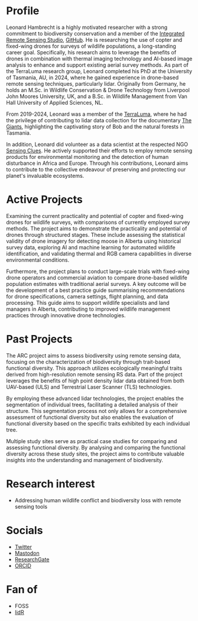 # Profile
Leonard Hambrecht is a highly motivated researcher with a strong commitment to biodiversity conservation and a member of the [Integrated Remote Sensing Studio](https://irsslab.forestry.ubc.ca/), [GitHub](https://github.com/IRSS-UBC).
He is researching the use of copter and fixed-wing drones for surveys of wildlife populations, a long-standing career goal. Specifically, his research aims to leverage the benefits of drones in combination with thermal imaging technology and AI-based image analysis to enhance and support existing aerial survey methods. As part of the TerraLuma research group, Leonard completed his PhD at the University of Tasmania, AU, in 2024, where he gained experience in drone-based remote sensing techniques, particularly lidar. Originally from Germany, he holds an M.Sc. in Wildlife Conservation & Drone Technology from Liverpool John Moores University, UK, and a B.Sc. in Wildlife Management from Van Hall University of Applied Sciences, NL.

From 2019-2024, Leonard was a member of the [TerraLuma](https://terraluma.net/), where he had the privilege of contributing to lidar data collection for the documentary [The Giants](https://www.thegiantsfilm.com/), highlighting the captivating story of Bob and the natural forests in Tasmania. 

In addition, Leonard did volunteer as a data scientist at the respected NGO [Sensing Clues](https://sensingclues.org/).
He actively supported their efforts to employ remote sensing products for environmental monitoring and the detection of human disturbance in Africa and Europe.
Through his contributions, Leonard aims to contribute to the collective endeavour of preserving and protecting our planet's invaluable ecosystems. 

# Active Projects
Examining the current practicality and potential of copter and fixed-wing drones for wildlife surveys, with comparisons of currently employed survey methods.
The project aims to demonstrate the practicality and potential of drones through structured stages. These include assessing the statistical validity of drone imagery for detecting moose in Alberta using historical survey data, exploring AI and machine learning for automated wildlife identification, and validating thermal and RGB camera capabilities in diverse environmental conditions.

Furthermore, the project plans to conduct large-scale trials with fixed-wing drone operators and commercial aviation to compare drone-based wildlife population estimates with traditional aerial surveys. A key outcome will be the development of a best practice guide summarising recommendations for drone specifications, camera settings, flight planning, and data processing. This guide aims to support wildlife specialists and land managers in Alberta, contributing to improved wildlife management practices through innovative drone technologies.


# Past Projects
The ARC project aims to assess biodiversity using remote sensing data, focusing on the characterization of biodiversity through trait-based functional diversity.
This approach utilizes ecologically meaningful traits derived from high-resolution remote sensing RS data.
Part of the project leverages the benefits of high point density lidar data obtained from both UAV-based (ULS) and Terrestrial Laser Scanner (TLS) technologies. 

By employing these advanced lidar technologies, the project enables the segmentation of individual trees, facilitating a detailed analysis of their structure.
This segmentation process not only allows for a comprehensive assessment of functional diversity but also enables the evaluation of functional diversity based on the specific traits exhibited by each individual tree. 

Multiple study sites serve as practical case studies for comparing and assessing functional diversity.
By analysing and comparing the functional diversity across these study sites, the project aims to contribute valuable insights into the understanding and management of biodiversity.

# Research interest
- Addressing human wildlife conflict and biodiversity loss with remote sensing tools

# Socials
- [Twitter](https://twitter.com/l_hambrecht)
- [Mastodon](https://fosstodon.org/@Hambrecht)
- [ResearchGate](https://www.researchgate.net/profile/Leonard-Hambrecht)
- [ORCID](https://orcid.org/0000-0002-3846-4017)

# Fan of
- FOSS
- [lidR](https://github.com/Jean-Romain/lidR)
